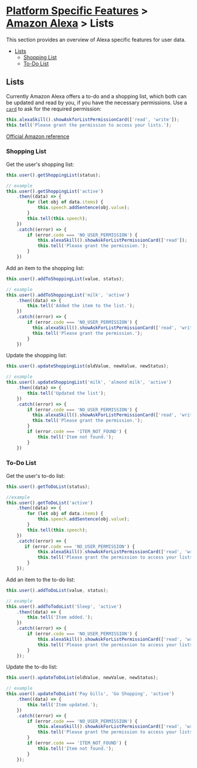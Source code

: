 # [Platform Specific Features](../) > [Amazon Alexa](./README.md) > Lists
This section provides an overview of Alexa specific features for user data.

* [Lists](#lists)
  * [Shopping List](#shopping-list)
  * [To-Do List](#to---do-list)

## Lists

Currently Amazon Alexa offers a to-do and a shopping list, which both can be updated and read by you, if you have the necessary permissions.
Use a [`card`](./visual.md#permission-card) to ask for the required permission:

```javascript
this.alexaSkill().showAskforListPermissionCard(['read', 'write']);
this.tell('Please grant the permission to access your lists.');
```

[Official Amazon reference](https://developer.amazon.com/docs/custom-skills/access-the-alexa-shopping-and-to-do-lists.html)

### Shopping List

Get the user's shopping list:

```javascript
this.user().getShoppingList(status);

// example
this.user().getShoppingList('active')
    .then((data) => {
        for (let obj of data.items) {
            this.speech.addSentence(obj.value);
        }
        this.tell(this.speech);
    })
    .catch((error) => {
        if (error.code === 'NO_USER_PERMISSION') {
            this.alexaSkill().showAskForListPermissionCard(['read']);
            this.tell('Please grant the permission.');
        }
    })
```

Add an item to the shopping list:

```javascript
this.user().addToShoppingList(value, status);

// example
this.user().addToShoppingList('milk', 'active')
    .then((data) => {
        this.tell('Added the item to the list.');
    })
    .catch((error) => {
        if (error.code === 'NO_USER_PERMISSION') {
          this.alexaSkill().showAskForListPermissionCard(['read', 'write']);
          this.tell('Please grant the permission.');
        }
    })
```

Update the shopping list:

```javascript
this.user().updateShoppingList(oldValue, newValue, newStatus);

// example
this.user().updateShoppingList('milk', 'almond milk', 'active')
    .then((data) => {
        this.tell('Updated the list');
    })
    .catch((error) => {
        if (error.code === 'NO_USER_PERMISSION') {
          this.alexaSkill().showAskForListPermissionCard(['read', 'write']);
          this.tell('Please grant the permission.');
        }
        if (error.code === 'ITEM_NOT_FOUND') {
            this.tell('Item not found.');
        }   
    })
```

### To-Do List

Get the user's to-do list:

```javascript
this.user().getToDoList(status);

//example
this.user().getToDoList('active')
    .then((data) => {
        for (let obj of data.items) {
            this.speech.addSentence(obj.value);
        }
        this.tell(this.speech);
    })
    .catch((error) => {
       if (error.code === 'NO_USER_PERMISSION') {
            this.alexaSkill().showAskForListPermissionCard(['read', 'write'])
            this.tell('Please grant the permission to access your lists.');
        } 
    });
```

Add an item to the to-do list:

```javascript
this.user().addToDoList(value, status);

// example
this.user().addToTodoList('Sleep', 'active')
    .then((data) => {
        this.tell('Item added.');
    })
    .catch((error) => {
        if (error.code === 'NO_USER_PERMISSION') {
            this.alexaSkill().showAskForListPermissionCard(['read', 'write'])
            this.tell('Please grant the permission to access your lists');
        }
    });
```

Update the to-do list:

```javascript
this.user().updateToDoList(oldValue, newValue, newStatus);

// example
this.user().updateToDoList('Pay bills', 'Go Shopping', 'active')
    .then((data) => {
        this.tell('Item updated.');
    })
    .catch((error) => {
        if (error.code === 'NO_USER_PERMISSION') {
            this.alexaSkill().showAskForListPermissionCard(['read', 'write'])
            this.tell('Please grant the permission to access your lists.');
        }
        if (error.code === 'ITEM_NOT_FOUND') {
            this.tell('Item not found.');
        }
    });
```